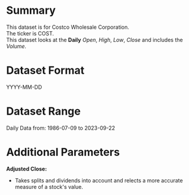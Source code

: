 # Summary

This dataset is for Costco Wholesale Corporation.    
The ticker is COST.    
This dataset looks at the **Daily** _Open_, _High_, _Low_, _Close_ and includes the _Volume_.    


# Dataset Format  

YYYY-MM-DD    

# Dataset Range  

Daily Data from: 1986-07-09 to 2023-09-22  

# Additional Parameters  

**Adjusted Close:**  

* Takes splits and dividends into account and relects a more accurate measure of a stock's value.  